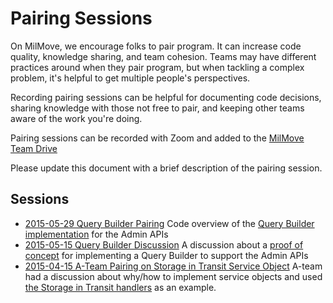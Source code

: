 # Pairing Sessions

On MilMove, we encourage folks to pair program.
It can increase code quality,
knowledge sharing,
and team cohesion.
Teams may have different practices around when they pair program,
but when tackling a complex problem,
it's helpful to get multiple people's perspectives.

Recording pairing sessions can be helpful for documenting code decisions,
sharing knowledge with those not free to pair,
and keeping other teams aware of the work you're doing.

Pairing sessions can be recorded with Zoom
and added to the [MilMove Team Drive](https://drive.google.com/drive/u/0/folders/1WMZ5FzzWMU-HzEr36QFfVRr8TRyuK8I-)

Please update this document with a brief description of the pairing session.

## Sessions

* [2015-05-29 Query Builder Pairing](https://drive.google.com/file/d/1r1hAs0bdyFmrvSa8T9B3fq8u4Lq0iQLh/view)
  Code overview of the [Query Builder implementation](https://github.com/transcom/mymove/pull/2120/files)
  for the Admin APIs
* [2015-05-15 Query Builder Discussion](https://drive.google.com/file/d/1G7UYQbI41beY2yngvUlrGjuFMCXeq3qS/view)
  A discussion about a [proof of concept](https://github.com/transcom/mymove/pull/2120/files)
  for implementing a Query Builder to support the Admin APIs
* [2015-04-15 A-Team Pairing on Storage in Transit Service Object](https://drive.google.com/file/d/19cCDLt1hDJSbZDhHdwQ8u63lBhupTK_s/view)
  A-team had a discussion about why/how to implement service objects
  and used [the Storage in Transit handlers](https://github.com/transcom/mymove/pull/2017)
  as an example.
